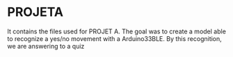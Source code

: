 # PROJETA
It contains the files used for PROJET A. The goal was to create a model able to recognize a yes/no movement with a Arduino33BLE. By this recognition, we are answering to a quiz
